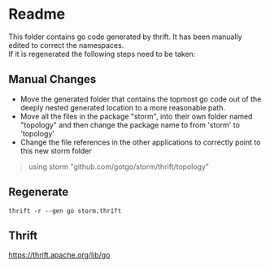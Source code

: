 # Readme
This folder contains go code generated by thrift.  It has been manually edited to correct the namespaces.  
If it is regenerated the following steps need to be taken:

## Manual Changes

* Move the generated folder that contains the topmost go code out of the deeply nested generated location to a more reasonable path.
* Move all the files in the package "storm", into their own folder named "topology" and then change the package name to from 'storm' to 'topology'
* Change the file references in the other applications to correctly point to this new storm folder
> using storm "github.com/gotgo/storm/thrift/topology"


## Regenerate

```
thrift -r --gen go storm.thrift
```

## Thrift

https://thrift.apache.org/lib/go


